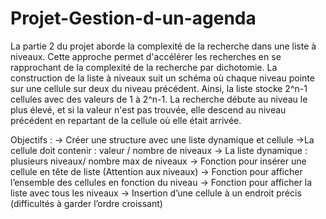 # Projet-Gestion-d-un-agenda
La partie 2 du projet aborde la complexité de la recherche dans une liste à niveaux. 
Cette approche permet d'accélérer les recherches en se rapprochant de la complexité de la recherche par dichotomie.
La construction de la liste à niveaux suit un schéma où chaque niveau pointe sur une cellule sur deux du niveau précédent. 
Ainsi, la liste stocke 2^n-1 cellules avec des valeurs de 1 à 2^n-1. 
La recherche débute au niveau le plus élevé, et si la valeur n'est pas trouvée, elle descend au niveau précédent en repartant de la cellule où elle était arrivée.

Objectifs : 
        -> Créer une structure avec une liste dynamique et cellule
        ->La cellule doit contenir : valeur / nombre de niveaux
        -> La liste dynamique : plusieurs niveaux/ nombre max de niveaux
        -> Fonction pour insérer une cellule en tête de liste (Attention aux niveaux)
        -> Fonction pour afficher l’ensemble des cellules en fonction du niveau
        -> Fonction pour afficher la liste avec tous les niveaux
        -> Insertion d’une cellule à un endroit précis (difficultés à garder l’ordre croissant)
